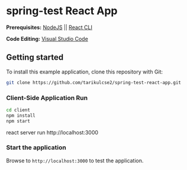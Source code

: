 # spring-test React App

**Prerequisites:**
[NodeJS](https://nodejs.org/en/) || 
[React CLI](https://reactjs.org/) 

**Code Editing:** 
[Visual Studio Code](https://code.visualstudio.com/)

## Getting started
To install this example application, clone this repository with Git:

```bash
git clone https://github.com/tarikulcse2/spring-test-react-app.git
```

### Client-Side Application Run
```bash
cd client
npm install
npm start
```
react server run http://localhost:3000 

### Start the application

Browse to `http://localhost:3000` to test the application.
